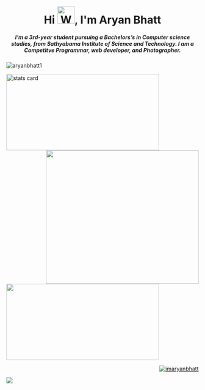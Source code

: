 <h1 align="center">Hi <img src="https://raw.githubusercontent.com/nixin72/nixin72/master/wave.gif" alt="Waving hand animated gif" height="45" width="45" />, I'm Aryan Bhatt</h1>
<h5 align="center">
I’m a 3rd-year student pursuing a Bachelors’s in Computer science studies, from Sathyabama Institute of Science and Technology. I am a Competitve Programmar, web developer, and Photographer. 
</h5>
<p align="left"> <img src="https://komarev.com/ghpvc/?username=aryanbhatt1&color=blue" alt="aryanbhatt1" /> </p>
<p>
    <img alt= "stats card" height="200px" width="400" src="https://github-readme-streak-stats.herokuapp.com?user=aryanbhatt1&theme=tokyonight&date_format=M%20j%5B%2C%20Y%5D">
    <img align="right" height="350" width="400" src="https://cdn.dribbble.com/users/43762/screenshots/2605118/media/df7fc50d1602bd2ab8561549bc5688f6.gif"/> </a>
</p>
<img height="200px" width="400" src="https://github-readme-stats.vercel.app/api?username=aryanbhatt1&show_icons=true&theme=tokyonight" />
<p align="right"> 
    <a href="https://twitter.com/imaryanbhatt" target="blank">
        <img src="https://img.shields.io/twitter/follow/imaryanbhatt?logo=twitter&style=for-the-badge" alt="imaryanbhatt"/>
    </a>
</p>
<a href="mailto:aryanbhatt1002@gmail.com?"><img src="https://img.shields.io/badge/gmail-%23DD0031.svg?&style=for-the-badge&logo=gmail&logoColor=white"/></a>
<br><br>
